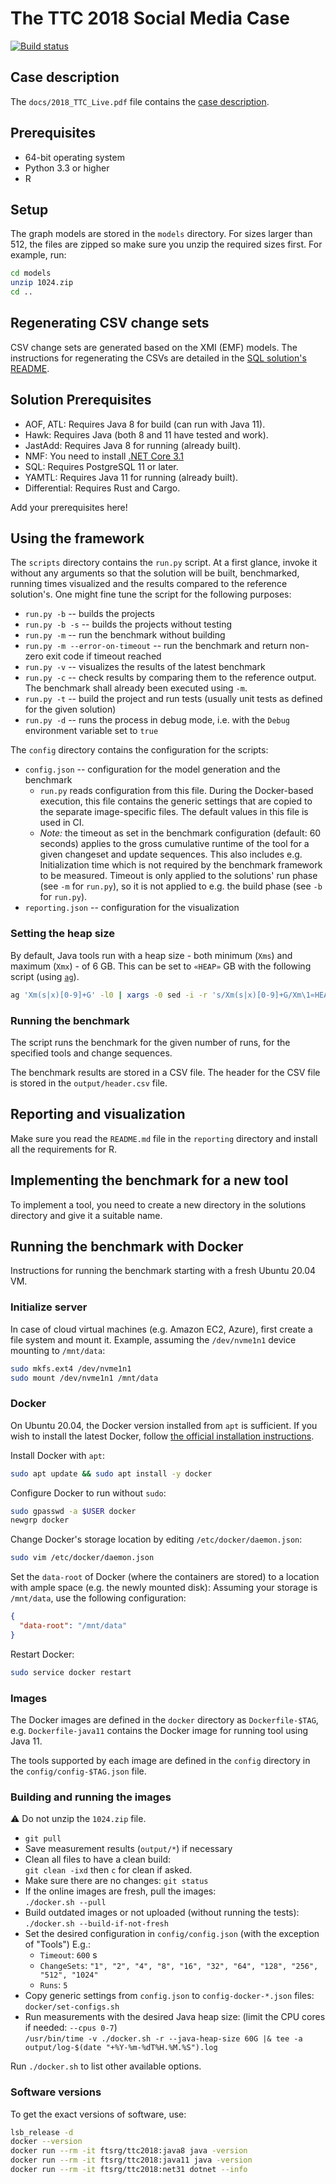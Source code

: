 # The TTC 2018 Social Media Case

[![Build status](https://github.com/TransformationToolContest/ttc2018liveContest/workflows/build/badge.svg)](https://github.com/TransformationToolContest/ttc2018liveContest/actions)
 
## Case description

The `docs/2018_TTC_Live.pdf` file contains the [case description](https://github.com/TransformationToolContest/ttc2018liveContest/raw/master/docs/2018_TTC_Live.pdf).

## Prerequisites

* 64-bit operating system
* Python 3.3 or higher
* R

## Setup

The graph models are stored in the `models` directory. For sizes larger than 512, the files are zipped so make sure you unzip the required sizes first. For example, run:

```bash
cd models
unzip 1024.zip
cd ..
```

## Regenerating CSV change sets

CSV change sets are generated based on the XMI (EMF) models. The instructions for regenerating the CSVs are detailed in the [SQL solution's README](solutions/SQLSolution/README.md).

## Solution Prerequisites

* AOF, ATL: Requires Java 8 for build (can run with Java 11).
* Hawk: Requires Java (both 8 and 11 have tested and work).
* JastAdd: Requires Java 8 for running (already built).
* NMF: You need to install [.NET Core 3.1](https://docs.microsoft.com/en-us/dotnet/core/install/linux-package-manager-ubuntu-1804)
* SQL: Requires PostgreSQL 11 or later.
* YAMTL: Requires Java 11 for running (already built).
* Differential: Requires Rust and Cargo.

Add your prerequisites here!

## Using the framework

The `scripts` directory contains the `run.py` script.
At a first glance, invoke it without any arguments so that the solution will be built, benchmarked, running times visualized and the results compared to the reference solution's.
One might fine tune the script for the following purposes:
* `run.py -b` -- builds the projects
* `run.py -b -s` -- builds the projects without testing
* `run.py -m` -- run the benchmark without building
* `run.py -m --error-on-timeout` -- run the benchmark and return non-zero exit code if timeout reached
* `run.py -v` -- visualizes the results of the latest benchmark
* `run.py -c` -- check results by comparing them to the reference output. The benchmark shall already been executed using `-m`.
* `run.py -t` -- build the project and run tests (usually unit tests as defined for the given solution)
* `run.py -d` -- runs the process in debug mode, i.e. with the `Debug` environment variable set to `true`

The `config` directory contains the configuration for the scripts:
* `config.json` -- configuration for the model generation and the benchmark
  * `run.py` reads configuration from this file. During the Docker-based execution, this file contains the generic settings that are copied to the separate image-specific files. The default values in this file is used in CI.
  * *Note:* the timeout as set in the benchmark configuration (default: 60 seconds) applies to the gross cumulative runtime of the tool for a given changeset and update sequences. This also includes e.g. Initialization time which is not required by the benchmark framework to be measured.
    Timeout is only applied to the solutions' run phase (see `-m` for `run.py`), so it is not applied to e.g. the build phase (see `-b` for `run.py`).
* `reporting.json` -- configuration for the visualization

### Setting the heap size

By default, Java tools run with a heap size - both minimum (`Xms`) and maximum (`Xmx`) - of 6 GB.
This can be set to `«HEAP»` GB with the following script (using [`ag`](https://geoff.greer.fm/ag/)).

```bash
ag 'Xm(s|x)[0-9]+G' -l0 | xargs -0 sed -i -r 's/Xm(s|x)[0-9]+G/Xm\1«HEAP»G/g'
```

### Running the benchmark

The script runs the benchmark for the given number of runs, for the specified tools and change sequences.

The benchmark results are stored in a CSV file. The header for the CSV file is stored in the `output/header.csv` file.

## Reporting and visualization

Make sure you read the `README.md` file in the `reporting` directory and install all the requirements for R.

## Implementing the benchmark for a new tool

To implement a tool, you need to create a new directory in the solutions directory and give it a suitable name.

## Running the benchmark with Docker

Instructions for running the benchmark starting with a fresh Ubuntu 20.04 VM.

### Initialize server

In case of cloud virtual machines (e.g. Amazon EC2, Azure), first create a file system and mount it. Example, assuming the `/dev/nvme1n1` device mounting to `/mnt/data`:

```bash
sudo mkfs.ext4 /dev/nvme1n1
sudo mount /dev/nvme1n1 /mnt/data
```

### Docker

On Ubuntu 20.04, the Docker version installed from `apt` is sufficient. If you wish to install the latest Docker, follow [the official installation instructions](https://docs.docker.com/engine/install/ubuntu/#install-using-the-repository).

Install Docker with `apt`:
```bash
sudo apt update && sudo apt install -y docker
```

Configure Docker to run without `sudo`:
```bash
sudo gpasswd -a $USER docker
newgrp docker
```

Change Docker's storage location by editing `/etc/docker/daemon.json`:
```bash
sudo vim /etc/docker/daemon.json
```

Set the `data-root` of Docker (where the containers are stored) to a location with ample space (e.g. the newly mounted disk):
Assuming your storage is `/mnt/data`, use the following configuration:
```json
{
  "data-root": "/mnt/data"
}
```

Restart Docker:
```bash
sudo service docker restart
```

### Images

The Docker images are defined in the `docker` directory as `Dockerfile-$TAG`, e.g. `Dockerfile-java11` contains the Docker image for running tool using Java 11.

The tools supported by each image are defined in the `config` directory in the `config/config-$TAG.json` file.

### Building and running the images

:warning: Do not unzip the `1024.zip` file.

- `git pull`
- Save measurement results (`output/*`) if necessary
- Clean all files to have a clean build:\
`git clean -ixd` then `c` for clean if asked.
- Make sure there are no changes: `git status`
- If the online images are fresh, pull the images:\
`./docker.sh --pull`
- Build outdated images or not uploaded (without running the tests):\
`./docker.sh --build-if-not-fresh`
- Set the desired configuration in `config/config.json` (with the exception of "Tools") E.g.:
  - `Timeout`: `600` s
  - `ChangeSets`: `"1", "2", "4", "8", "16", "32", "64", "128", "256", "512", "1024"`
  - `Runs`: `5`
- Copy generic settings from `config.json` to `config-docker-*.json` files:\
`docker/set-configs.sh`
- Run measurements with the desired Java heap size: (limit the CPU cores if needed: `--cpus 0-7`)\
`/usr/bin/time -v ./docker.sh -r --java-heap-size 60G |& tee -a output/log-$(date "+%Y-%m-%dT%H.%M.%S").log`

Run `./docker.sh` to list other available options.

### Software versions

To get the exact versions of software, use:

```bash
lsb_release -d
docker --version
docker run --rm -it ftsrg/ttc2018:java8 java -version
docker run --rm -it ftsrg/ttc2018:java11 java -version
docker run --rm -it ftsrg/ttc2018:net31 dotnet --info
```
